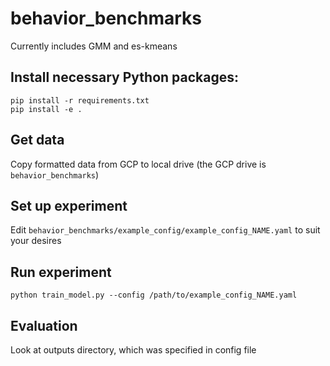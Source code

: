 # behavior_benchmarks

Currently includes GMM and es-kmeans

## Install necessary Python packages:

```
pip install -r requirements.txt
pip install -e .
```

## Get data

Copy formatted data from GCP to local drive (the GCP drive is `behavior_benchmarks`)

## Set up experiment

Edit `behavior_benchmarks/example_config/example_config_NAME.yaml` to suit your desires

## Run experiment

`python train_model.py --config /path/to/example_config_NAME.yaml`

## Evaluation

Look at outputs directory, which was specified in config file
